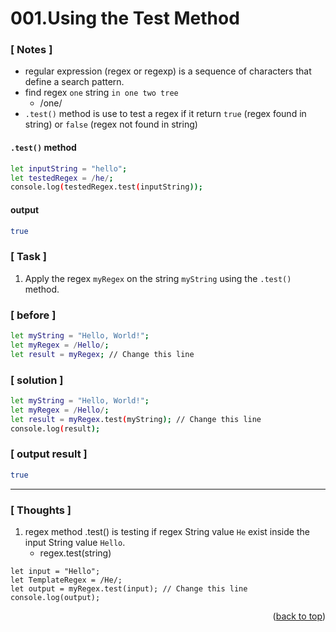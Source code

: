 <a name="topage"></a>

# 001.Using the Test Method

### [ Notes ]
  * regular expression (regex or regexp) is a sequence of characters that define a search pattern.
  * find regex `one` string `in one two tree`
     * /one/
  * `.test()` method is use to test a regex if it return `true` (regex found in string) or `false` (regex not found in string)

#### `.test()` method
```sh
let inputString = "hello";
let testedRegex = /he/;
console.log(testedRegex.test(inputString));
```

#### output
```sh
true
```

### [ Task ]
  1. Apply the regex `myRegex` on the string `myString` using the `.test()` method.

### [ before ]
```sh
let myString = "Hello, World!";
let myRegex = /Hello/;
let result = myRegex; // Change this line
```

### [ solution ]
```sh
let myString = "Hello, World!";
let myRegex = /Hello/;
let result = myRegex.test(myString); // Change this line
console.log(result);
```

### [ output result ]
```sh
true
```

-----

### [ Thoughts ]
  1. regex method .test() is testing if regex String value `He` exist inside the input String value `Hello`.
     * regex.test(string)
    
````
let input = "Hello";
let TemplateRegex = /He/;
let output = myRegex.test(input); // Change this line
console.log(output);
````

<p align="right">(<a href="#topage">back to top</a>)</p>
<br/>
<br/>
